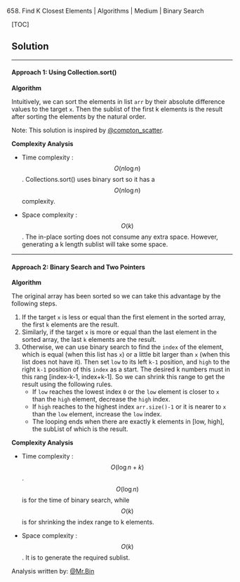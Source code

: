 658. Find K Closest Elements | Algorithms | Medium | Binary Search

[TOC]


## Solution

---
#### Approach 1: Using Collection.sort()

**Algorithm**

Intuitively, we can sort the elements in list `arr` by their absolute difference values to the target `x`. Then the sublist of the first k elements is the result after sorting the elements by the natural order.



Note: This solution is inspired by [@compton_scatter](https://discuss.leetcode.com/user/compton_scatter).

**Complexity Analysis**

* Time complexity : $$O(n\log n)$$. Collections.sort() uses binary sort so it has a $$O(n\log n)$$ complexity.

* Space complexity : $$O(k)$$. The in-place sorting does not consume any extra space. However, generating a k length sublist will take some space.



---
#### Approach 2: Binary Search and Two Pointers

**Algorithm**

The original array has been sorted so we can take this advantage by the following steps.
1. If the target `x` is less or equal than the first element in the sorted array, the first `k` elements are the result.
2. Similarly, if the target `x` is more or equal than the last element in the sorted array, the last `k` elements are the result.
3. Otherwise, we can use binary search to find the `index` of the element, which is equal (when this list has `x`) or a little bit larger than `x` (when this list does not have it). Then set `low` to its left `k-1` position, and `high` to the right `k-1` position of this `index` as a start. The desired k numbers must in this rang [index-k-1, index+k-1]. So we can shrink this range to get the result using the following rules.
    * If `low` reaches the lowest index `0` or the `low` element is closer to `x` than the `high` element, decrease the `high` index.
    * If `high` reaches to the highest index `arr.size()-1` or it is nearer to `x` than the `low` element, increase the `low` index.
    * The looping ends when there are exactly k elements in [low, high], the subList of which is the result.



**Complexity Analysis**

* Time complexity : $$O(\log n +k)$$. $$O(\log n)$$ is for the time of binary search, while $$O(k)$$ is for shrinking the index range to k elements.

* Space complexity : $$O(k)$$. It is to generate the required sublist.


Analysis written by: [@Mr.Bin](https://discuss.leetcode.com/user/mr-bin)
